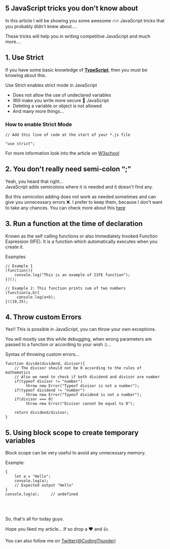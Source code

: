 ## 5 JavaScript tricks you don't know about

In this article I will be showing you some awesome 🔥🔥 JavaScript tricks that you probably didn't knew about....

These tricks will help you in writing competitive JavaScript and much more....


## 1. Use Strict

If you have some basic knowledge of <a href="https://www.typescriptlang.org">**TypeScript**</a>, then you must be knowing about this.

Use Strict enables strict mode in JavaScript
<ul>
    <li>Does not allow the use of undeclared variables</li>
    <li>Will make you write more secure 🔐 JavaScript</li>
    <li>Deleting a variable or object is not allowed</li>
    <li>And many more things...</li>
</ul>


### How to enable Strict Mode

```
// Add this line of code at the start of your *.js file

"use strict";
```


For more information look into the article on <a href="https://www.w3schools.com/js/js_strict.asp">W3school</a>


## 2. You don't really need semi-colon “;” 

Yeah, you heard that right...
<br>
JavaScript adds semicolons where it is needed and it doesn't find any.

But this semicolon adding does not work as needed sometimes and can give you unnecessary errors ❌. I prefer to keep them, because I don't want to take any chances. You can check more about this <a href="https://flaviocopes.com/javascript-automatic-semicolon-insertion/#:~:text=JavaScript%20semicolons%20are%20optional.,but%20many%20people%20prefer%20them.&text=This%20is%20all%20possible%20because,adds%20it%20behind%20the%20scenes.">here</a>



## 3. Run a function at the time of declaration

Known as the self calling functions or also Immediately Invoked Function Expression (IIFE). It is a function which automatically executes when you create it.

Examples
```
// Example 1
(function(){
    console.log("This is an example of IIFE function");
})();
```

``` 
// Example 2: This function prints sum of two numbers
(function(a,b){
     console.log(a+b);
})(10,35);
```


## 4. Throw custom Errors

Yes!! This is possible in JavaScript, you can throw your own exceptions.

You will mostly use this while debugging, when wrong parameters are passed to a function or according to your wish :)...

Syntax of throwing custom errors...
```
function divide(dividend, divisor){
    // The divisor should not be 0 according to the rules of mathematics
    // Also we need to check if both dividend and divisor are number
    if(typeof divisor != "number")
         throw new Error("Typeof divisor is not a number");
    if(typeof dividend != "number")
         throw new Error("Typeof dividend is not a number");
    if(divisor === 0)
         throw new Error("Divisor cannot be equal to 0");

    return dividend/divisor;
}
```

## 5. Using block scope to create temporary variables

Block scope can be very useful to avoid any unnecessary memory.

Example:
```
{
    let a = "Hello";
    console.log(a);
    // Expected output "Hello"
}
console.log(a);     // undefined
```
<br>
<br>

So, that's all for today guys.

Hope you liked my article... If so drop a ❤️ and 👍.

You can also follow me on <a href="https://twitter.com/CodingThunder">Twitter(@CodingThunder)</a>


